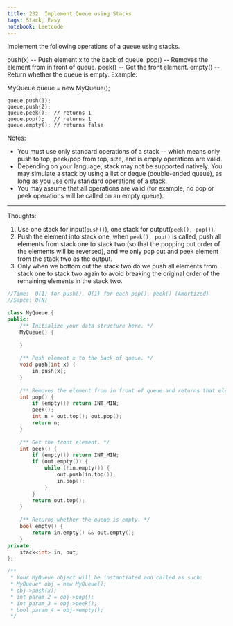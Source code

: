 ```yaml
---
title: 232. Implement Queue using Stacks
tags: Stack, Easy
notebook: Leetcode
---
```


Implement the following operations of a queue using stacks.

push(x) -- Push element x to the back of queue.
pop() -- Removes the element from in front of queue.
peek() -- Get the front element.
empty() -- Return whether the queue is empty.
Example:

MyQueue queue = new MyQueue();
```
queue.push(1);
queue.push(2);  
queue.peek();  // returns 1
queue.pop();   // returns 1
queue.empty(); // returns false
```
Notes:

- You must use only standard operations of a stack -- which means only push to top, peek/pop from top, size, and is empty operations are valid.
- Depending on your language, stack may not be supported natively. You may simulate a stack by using a list or deque (double-ended queue), as long as you use only standard operations of a stack.
- You may assume that all operations are valid (for example, no pop or peek operations will be called on an empty queue).

----------
Thoughts:
1. Use one stack for input(`push()`), one stack for output(`peek(), pop()`).
2. Push the element into stack one, when `peek(), pop()` is called, push all elements from stack one to stack two (so that the popping out order of the elements will be reversed), and we only pop out and peek element from the stack two as the output.
3. Only when we bottom out the stack two do we push all elements from stack one to stack two again to avoid breaking the original order of the remaining elements in the stack two.

```c++
//Time:  O(1) for push(), O(1) for each pop(), peek() (Amortized)
//Sapce: O(N)

class MyQueue {
public:
    /** Initialize your data structure here. */
    MyQueue() {
        
    }
    
    /** Push element x to the back of queue. */
    void push(int x) {
        in.push(x);
    }
    
    /** Removes the element from in front of queue and returns that element. */
    int pop() {
        if (empty()) return INT_MIN;
        peek();
        int n = out.top(); out.pop();
        return n;
    }
    
    /** Get the front element. */
    int peek() {
        if (empty()) return INT_MIN;
        if (out.empty()) {
            while (!in.empty()) {
                out.push(in.top());
                in.pop();
            }
        }
        return out.top();
    }
    
    /** Returns whether the queue is empty. */
    bool empty() {
        return in.empty() && out.empty();
    }
private:
    stack<int> in, out;
};

/**
 * Your MyQueue object will be instantiated and called as such:
 * MyQueue* obj = new MyQueue();
 * obj->push(x);
 * int param_2 = obj->pop();
 * int param_3 = obj->peek();
 * bool param_4 = obj->empty();
 */
```
